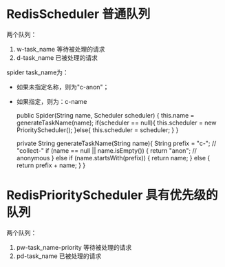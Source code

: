 # RedisScheduler 普通队列
两个队列：

1. w-task_name 等待被处理的请求
2. d-task_name 已被处理的请求

spider task_name为：

- 如果未指定名称，则为"c-anon"；
- 如果指定，则为：c-name


    public Spider(String name, Scheduler scheduler) {
       this.name = generateTaskName(name);
       if(scheduler == null){
           this.scheduler = new PriorityScheduler();
       }else{
           this.scheduler = scheduler;
       }
    }
    
    private String generateTaskName(String name){
       String prefix = "c-"; // "collect-"
       if (name == null || name.isEmpty()) {
           return  "anon"; // anonymous
       } else if (name.startsWith(prefix)) {
           return name;
       } else {
           return prefix + name;
       }
    }
    
# RedisPriorityScheduler 具有优先级的队列
两个队列：

1. pw-task_name-priority 等待被处理的请求
2. pd-task_name 已被处理的请求